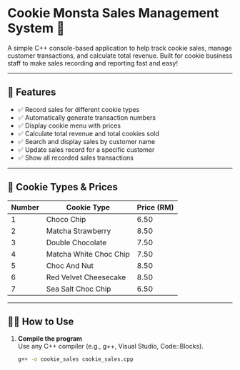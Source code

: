 # Cookie Monsta Sales Management System 🍪

A simple C++ console-based application to help track cookie sales, manage customer transactions, and calculate total revenue. Built for cookie business staff to make sales recording and reporting fast and easy!

---

## 📌 Features

- ✅ Record sales for different cookie types
- ✅ Automatically generate transaction numbers
- ✅ Display cookie menu with prices
- ✅ Calculate total revenue and total cookies sold
- ✅ Search and display sales by customer name
- ✅ Update sales record for a specific customer
- ✅ Show all recorded sales transactions

---

## 🧾 Cookie Types & Prices

| Number | Cookie Type               | Price (RM) |
|--------|---------------------------|------------|
| 1      | Choco Chip                | 6.50       |
| 2      | Matcha Strawberry         | 8.50       |
| 3      | Double Chocolate          | 7.50       |
| 4      | Matcha White Choc Chip    | 7.50       |
| 5      | Choc And Nut              | 8.50       |
| 6      | Red Velvet Cheesecake     | 8.50       |
| 7      | Sea Salt Choc Chip        | 6.50       |

---

## 🧑‍💻 How to Use

1. **Compile the program**  
   Use any C++ compiler (e.g., g++, Visual Studio, Code::Blocks).

   ```bash
   g++ -o cookie_sales cookie_sales.cpp
